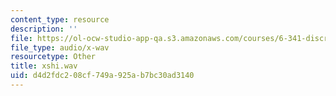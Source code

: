 ```yaml
---
content_type: resource
description: ''
file: https://ol-ocw-studio-app-qa.s3.amazonaws.com/courses/6-341-discrete-time-signal-processing-fall-2005/d4d2fdc208cf749a925ab7bc30ad3140_xshi.wav
file_type: audio/x-wav
resourcetype: Other
title: xshi.wav
uid: d4d2fdc2-08cf-749a-925a-b7bc30ad3140
---
```

